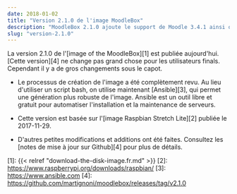 ```yaml
---
date: 2018-01-02
title: "Version 2.1.0 de l'image MoodleBox"
description: "MoodleBox 2.1.0 ajoute le support de Moodle 3.4.1 ainsi que du bouton de démarrage/arrêt, s'il est présent."
slug: "version-2.1.0"
---
```


La version 2.1.0 de l'[image of the MoodleBox][1] est publiée aujourd'hui. [Cette version][4] ne change pas grand chose pour les utilisateurs finals. Cependant il y a de gros changements sous le capot.

- Le processus de création de l'image a été complètement revu. Au lieu d'utiliser un script bash, on utilise maintenant [Ansible][3], qui permet une génération plus robuste de l'image. Ansible est un outil libre et gratuit pour automatiser l'installation et la maintenance de serveurs.

- Cette version est basée sur l'[image Raspbian Stretch Lite][2] publiée le 2017-11-29.

- D'autres petites modifications et additions ont été faites. Consultez les [notes de mise à jour sur Github][4] pour plus de détails.

 [1]: {{< relref "download-the-disk-image.fr.md" >}}
 [2]: https://www.raspberrypi.org/downloads/raspbian/
 [3]: https://www.ansible.com
 [4]: https://github.com/martignoni/moodlebox/releases/tag/v2.1.0
